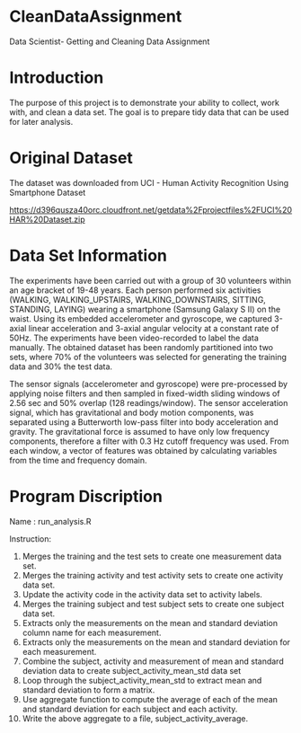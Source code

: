 CleanDataAssignment
===================
Data Scientist- Getting and Cleaning Data Assignment

Introduction 
============
The purpose of this project is to demonstrate your ability to collect, work with, and clean a data set. The goal is to prepare tidy data that can be used for later analysis.

Original Dataset
================
The dataset was downloaded from UCI - Human Activity Recognition Using Smartphone Dataset

https://d396qusza40orc.cloudfront.net/getdata%2Fprojectfiles%2FUCI%20HAR%20Dataset.zip

Data Set Information
====================
The experiments have been carried out with a group of 30 volunteers within an age bracket of 19-48 years. Each person performed six activities (WALKING, WALKING_UPSTAIRS, WALKING_DOWNSTAIRS, SITTING, STANDING, LAYING) wearing a smartphone (Samsung Galaxy S II) on the waist. Using its embedded accelerometer and gyroscope, we captured 3-axial linear acceleration and 3-axial angular velocity at a constant rate of 50Hz. The experiments have been video-recorded to label the data manually. The obtained dataset has been randomly partitioned into two sets, where 70% of the volunteers was selected for generating the training data and 30% the test data. 

The sensor signals (accelerometer and gyroscope) were pre-processed by applying noise filters and then sampled in fixed-width sliding windows of 2.56 sec and 50% overlap (128 readings/window). The sensor acceleration signal, which has gravitational and body motion components, was separated using a Butterworth low-pass filter into body acceleration and gravity. The gravitational force is assumed to have only low frequency components, therefore a filter with 0.3 Hz cutoff frequency was used. From each window, a vector of features was obtained by calculating variables from the time and frequency domain.

Program Discription
===================
Name : run_analysis.R

Instruction:

1.	Merges the training and the test sets to create one measurement data set.
2.	Merges the training activity and test activity sets to create one activity data set.
3.	Update the activity code in the activity data set to activity labels.
4.	Merges the training subject and test subject sets to create one subject data set.
5.	Extracts only the measurements on the mean and standard deviation column name for each measurement.
6.	Extracts only the measurements on the mean and standard deviation for each measurement.
7.	Combine the subject, activity and measurement of mean and standard deviation data to create subject_activity_mean_std data set
8.	Loop through the subject_activity_mean_std to extract mean and standard deviation to form a matrix.
9.	Use aggregate function to compute the average of each of the mean and standard deviation for each subject and each activity.
10.	Write the above aggregate to a file, subject_activity_average.


